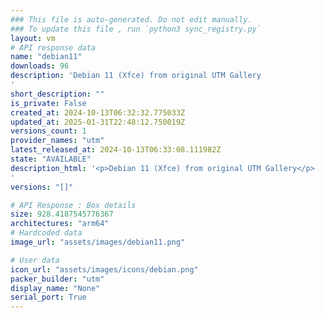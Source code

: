 ```yaml
---
### This file is auto-generated. Do not edit manually.
### To update this file , run `python3 sync_registry.py`
layout: vm
# API response data
name: "debian11"
downloads: 96
description: 'Debian 11 (Xfce) from original UTM Gallery
'
short_description: ""
is_private: False
created_at: 2024-10-13T06:32:32.775033Z
updated_at: 2025-01-31T22:48:12.750019Z
versions_count: 1
provider_names: "utm"
latest_released_at: 2024-10-13T06:33:08.111982Z
state: "AVAILABLE"
description_html: '<p>Debian 11 (Xfce) from original UTM Gallery</p>
'
versions: "[]"

# API Response : Box details
size: 928.4187545776367
architectures: "arm64"
# Hardcoded data
image_url: "assets/images/debian11.png"

# User data
icon_url: "assets/images/icons/debian.png"
packer_builder: "utm"
display_name: "None"
serial_port: True
---
```

